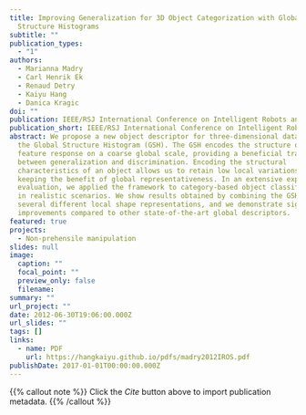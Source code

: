 ```yaml
---
title: Improving Generalization for 3D Object Categorization with Global
  Structure Histograms
subtitle: ""
publication_types:
  - "1"
authors:
  - Marianna Madry
  - Carl Henrik Ek
  - Renaud Detry
  - Kaiyu Hang
  - Danica Kragic
doi: ""
publication: IEEE/RSJ International Conference on Intelligent Robots and Systems (IROS)
publication_short: IEEE/RSJ International Conference on Intelligent Robots and Systems (IROS)
abstract: We propose a new object descriptor for three-dimensional data called
  the Global Structure Histogram (GSH). The GSH encodes the structure of a local
  feature response on a coarse global scale, providing a beneficial trade-off
  between generalization and discrimination. Encoding the structural
  characteristics of an object allows us to retain low local variations while
  keeping the benefit of global representativeness. In an extensive experimental
  evaluation, we applied the framework to category-based object classification
  in realistic scenarios. We show results obtained by combining the GSH with
  several different local shape representations, and we demonstrate significant
  improvements compared to other state-of-the-art global descriptors.
featured: true
projects:
  - Non-prehensile manipulation
slides: null
image:
  caption: ""
  focal_point: ""
  preview_only: false
  filename: 
summary: ""
url_project: ""
date: 2012-06-30T19:06:00.000Z
url_slides: ""
tags: []
links:
  - name: PDF
    url: https://hangkaiyu.github.io/pdfs/madry2012IROS.pdf
publishDate: 2017-01-01T00:00:00.000Z
---
```


{{% callout note %}}
Click the _Cite_ button above to import publication metadata.
{{% /callout %}}


